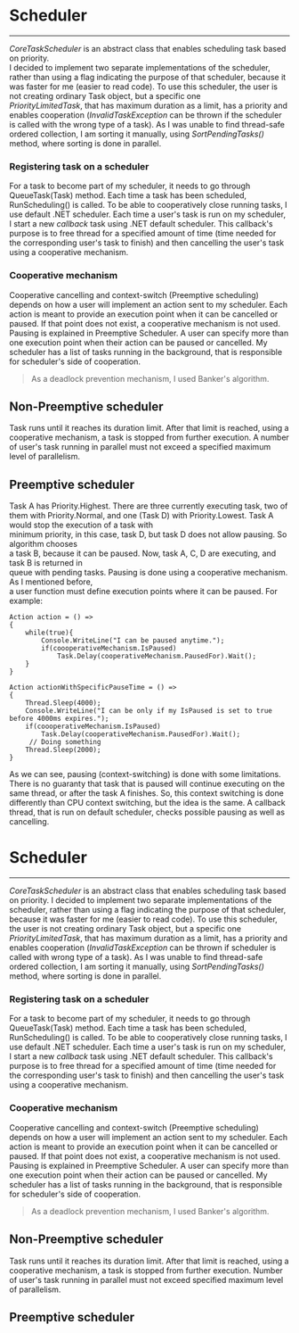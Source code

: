 # Scheduler
---------
*CoreTaskScheduler* is an abstract class that enables scheduling task based on priority.  
I decided to implement two separate implementations of the scheduler, rather than using 
a flag indicating the purpose of that scheduler, because it was faster for me (easier to read code). 
To use this scheduler, the user is not creating ordinary Task object, but a specific one  
*PriorityLimitedTask*, that has maximum duration as a limit, has a priority and enables cooperation (*InvalidTaskException* can be thrown if the scheduler is called with the wrong type of a task).
As I was unable to find thread-safe ordered collection, I am sorting it manually, using *SortPendingTasks()* method, where sorting is done in parallel.

### Registering task on a scheduler
For a task to become part of my scheduler, it needs to go through QueueTask(Task) method. Each time a task has been scheduled, RunScheduling() is called. To be able to cooperatively close running tasks, I use default .NET scheduler. Each time a user's task is run on my scheduler, I start a new *callback* task using .NET default scheduler. This callback's purpose is to free thread for a specified amount of time  (time needed for the corresponding user's task to finish) and then cancelling the user's task using a cooperative mechanism. 

### Cooperative mechanism
Cooperative cancelling and context-switch (Preemptive scheduling) depends on how a user will implement an action sent to my scheduler. Each action is meant to provide an execution point when it can be cancelled or paused. If that point does not exist, a cooperative mechanism is not used. 
Pausing is explained in Preemptive Scheduler. A user can specify more than one execution point when their action can be paused or cancelled. My scheduler has a list of tasks running in the background, that is responsible for scheduler's side of cooperation.

> As a deadlock prevention mechanism, I used Banker's algorithm.

## Non-Preemptive scheduler
Task runs until it reaches its duration limit. After that limit is reached, using a cooperative mechanism, a task is stopped from further execution. 
A number of user's task running in parallel must not exceed a specified maximum level of parallelism.

## Preemptive scheduler
Task A has Priority.Highest. There are three currently executing task, two of them with Priority.Normal, and one (Task D) with Priority.Lowest. Task A would stop the execution of a task with  
minimum priority, in this case, task D, but task D does not allow pausing. So algorithm chooses  
a task B, because it can be paused. Now, task A, C, D are executing, and task B is returned in  
queue with pending tasks. Pausing is done using a cooperative mechanism. As I mentioned before,  
a user function must define execution points where it can be paused. For example:
~~~~~~
Action action = () => 
{
    while(true){
        Console.WriteLine("I can be paused anytime.");
        if(coooperativeMechanism.IsPaused)
            Task.Delay(cooperativeMechanism.PausedFor).Wait();
    }
}
~~~~~~~

~~~~~~
Action actionWithSpecificPauseTime = () => 
{
    Thread.Sleep(4000);
    Console.WriteLine("I can be only if my IsPaused is set to true before 4000ms expires.");
    if(coooperativeMechanism.IsPaused)
        Task.Delay(cooperativeMechanism.PausedFor).Wait();
     // Doing something
    Thread.Sleep(2000);
}
~~~~~~~

As we can see, pausing (context-switching) is done with some limitations. There is no guaranty that task that is paused will continue executing on the same thread, or after the task A finishes. So, this context switching is done differently than CPU context switching, but the idea is the same.  A callback thread, that is run on default scheduler, checks possible pausing as well as cancelling.

# Scheduler
---------
*CoreTaskScheduler* is an abstract class that enables scheduling task based on priority.
I decided to implement two separate implementations of the scheduler, rather than using
a flag indicating the purpose of that scheduler, because it was faster for me (easier to read code).
To use this scheduler, the user is not creating ordinary Task object, but a specific one
*PriorityLimitedTask*, that has maximum duration as a limit, has a priority and enables cooperation (*InvalidTaskException* can be thrown if scheduler is called with wrong type of a task).
As I was unable to find thread-safe ordered collection, I am sorting it manually, using *SortPendingTasks()* method, where sorting is done in parallel.

### Registering task on a scheduler
For a task to become part of my scheduler, it needs to go through QueueTask(Task) method. Each time a task has been scheduled, RunScheduling() is called. To be able to cooperatively close running tasks, I use default .NET scheduler. Each time a user's task is run on my scheduler, I start a new *callback* task using .NET default scheduler. This callback's purpose is to free thread for a specified amount of time  (time needed for the corresponding user's task to finish) and then cancelling the user's task using a cooperative mechanism.

### Cooperative mechanism
Cooperative cancelling and context-switch (Preemptive scheduling) depends on how a user will implement an action sent to my scheduler. Each action is meant to provide an execution point when it can be cancelled or paused. If that point does not exist, a cooperative mechanism is not used.
Pausing is explained in Preemptive Scheduler. A user can specify more than one execution point when their action can be paused or cancelled. My scheduler has a list of tasks running in the background, that is responsible for scheduler's side of cooperation.

> As a deadlock prevention mechanism, I used Banker's algorithm.

## Non-Preemptive scheduler
Task runs until it reaches its duration limit. After that limit is reached, using a cooperative mechanism, a task is stopped from further execution.
Number of user's task running in parallel must not exceed specified maximum level of parallelism.

## Preemptive scheduler
